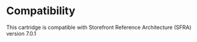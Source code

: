 # Compatibility

This cartridge is compatible with Storefront Reference Architecture (SFRA) version 7.0.1